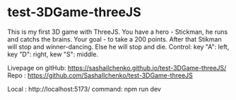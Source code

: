 # test-3DGame-threeJS 
This is my first 3D game with ThreeJS. 
You have a hero - Stickman, he runs and catchs the brains. Your goal - to take a 200 points. After that Stikman will stop and winner-dancing. Else he will stop and die. 
Control: key "A": left,
key "D": right,
kew "S": middle.

Livepage on gitHub: https://sashailchenko.github.io/test-3DGame-threeJS/ 
Repo : https://github.com/SashaIlchenko/test-3DGame-threeJS

Local : http://localhost:5173/ 
command: npm run dev 